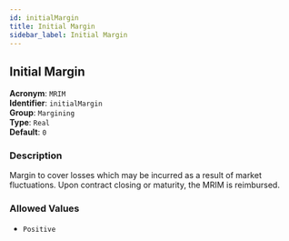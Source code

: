 ```yaml
---
id: initialMargin
title: Initial Margin
sidebar_label: Initial Margin
---
```


## Initial Margin

**Acronym**: `MRIM`  
**Identifier**: `initialMargin`  
**Group**: `Margining`  
**Type**: `Real`  
**Default**: `0`  

### Description
Margin to cover losses which may be incurred as a result of market fluctuations. 
Upon contract closing or maturity, the MRIM is reimbursed.

### Allowed Values
- `Positive`
